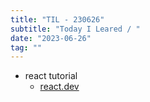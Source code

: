 ```yaml
---
title: "TIL - 230626"
subtitle: "Today I Leared / "
date: "2023-06-26"
tag: ""
---
```


- react tutorial
  - [react.dev](https://react.dev/)